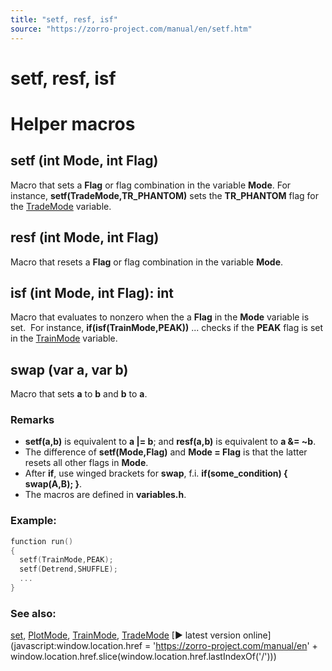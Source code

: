 ```yaml
---
title: "setf, resf, isf"
source: "https://zorro-project.com/manual/en/setf.htm"
---
```


# setf, resf, isf

# Helper macros

## setf (int Mode, int Flag)

Macro that sets a **Flag** or flag combination in the variable **Mode**. For instance, **setf(TradeMode,TR\_PHANTOM)** sets the **TR\_PHANTOM** flag for the [TradeMode](018_TradeMode.md) variable.

## resf (int Mode, int Flag)

Macro that resets a **Flag** or flag combination in the variable **Mode**.

## isf (int Mode, int Flag): int

Macro that evaluates to nonzero when the a **Flag** in the **Mode** variable is set.  For instance, **if(isf(TrainMode,PEAK))** ... checks if the **PEAK** flag is set in the [TrainMode](016_OptimalF_money_management.md) variable.

## swap (var a, var b)

Macro that sets **a** to **b** and **b** to **a**.

### Remarks

*   **setf(a,b)** is equivalent to **a |= b**; and **resf(a,b)** is equivalent to **a &= ~b**.
*   The difference of **setf(Mode,Flag)** and **Mode = Flag** is that the latter resets all other flags in **Mode**.
*   After **if**, use winged brackets for **swap**, f.i. **if(some\_condition) { swap(A,B); }**.
*   The macros are defined in **variables.h**.

### Example:

```c
function run()
{
  setf(TrainMode,PEAK);
  setf(Detrend,SHUFFLE); 
  ...
}
```

### See also:

[set](018_TradeMode.md), [PlotMode](203_PlotMode.md), [TrainMode](016_OptimalF_money_management.md), [TradeMode](018_TradeMode.md) [► latest version online](javascript:window.location.href = 'https://zorro-project.com/manual/en' + window.location.href.slice\(window.location.href.lastIndexOf\('/'\)\))